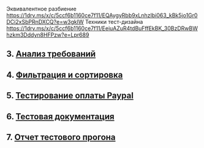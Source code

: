 Эквивалентное разбиение
https://1drv.ms/x/c/5ccf6b1160ce7f11/EQAygyRbb9xLnhzIbi063_kBk5jo1Gr0DCi2xSbPRnDXCQ?e=w3gkIW
Техники тест-дизайна
https://1drv.ms/x/c/5ccf6b1160ce7f11/EeiuAZuR4tdBuFffEkBK_30BzDRwBWhzkm3Dddyn8HFPzw?e=Lpr689
## 3. [Анализ требований](https://docs.google.com/spreadsheets/d/1wGx-cINWzmXFFgs8lxkUGRWs-QW8HCoTLCTuyigGFsA/edit?usp=sharing)

## 4. [Фильтрация и сортировка](https://docs.google.com/spreadsheets/d/1zDfvEP7GLWuouUm01nlmoPL6eXgAYTXmB9ciDf0TZHw/edit?usp=sharing)

## 5. [Тестирование оплаты Paypal](https://docs.google.com/spreadsheets/d/1CokSOtQfmwz_E83KYIsCBZO05-3nN7xeoA6nfFml1Ls/edit?usp=sharing)

## 6. [Тестовая документация](https://docs.google.com/spreadsheets/d/1nEqx0GARFUQnJBvMa_aKwbVqHDpDzcgf/edit?usp=sharing&ouid=117659471830182920163&rtpof=true&sd=true)

## 7. [Отчет тестового прогона](https://drive.google.com/file/d/11-1rwuAyxIH9vooiMWsI3U9tOhrQv6i8/view?usp=sharing)
